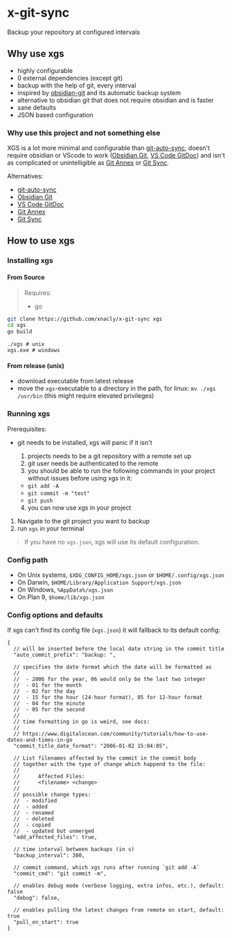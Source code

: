 # x-git-sync

Backup your repository at configured intervals

## Why use xgs

- highly configurable
- 0 external dependencies (except git)
- backup with the help of git, every interval
- inspired by [obsidian-git](https://github.com/denolehov/obsidian-git) and its automatic backup system
- alternative to obsidian git that does not require obsidian and is faster
- sane defaults
- JSON based configuration

### Why use this project and not something else

XGS is a lot more minimal and configurable than [git-auto-sync](https://github.com/GitJournal/git-auto-sync),
doesn't require obsidian or VScode to work ([Obsidian Git](https://github.com/denolehov/obsidian-git), [VS Code GitDoc](https://marketplace.visualstudio.com/items?itemName=vsls-contrib.gitdoc)) and
isn't as complicated or unintelligible as [Git Annex](https://git-annex.branchable.com/) or [Git Sync](https://github.com/simonthum/git-sync).

Alternatives:

- [git-auto-sync](https://github.com/GitJournal/git-auto-sync)
- [Obsidian Git](https://github.com/denolehov/obsidian-git)
- [VS Code GitDoc](https://marketplace.visualstudio.com/items?itemName=vsls-contrib.gitdoc)
- [Git Annex](https://git-annex.branchable.com/)
- [Git Sync](https://github.com/simonthum/git-sync)

## How to use xgs

### Installing xgs

#### From Source

> Requires:
>
> - go

```bash
git clone https://github.com/xnacly/x-git-sync xgs
cd xgs
go build
```

```
./xgs # unix
xgs.exe # windows
```

#### From release (unix)

- download executable from latest release
- move the `xgs`-executable to a directory in the path, for linux: `mv ./xgs /usr/bin` (this might require elevated privileges)

### Running xgs

Prerequisites:

- git needs to be installed, xgs will panic if it isn't

  1.  projects needs to be a git repository with a remote set up
  2.  git user needs be authenticated to the remote
  3.  you should be able to run the following commands in your project without issues before using xgs in it:

  - `git add -A`
  - `git commit -m "test"`
  - `git push`

  4.  you can now use xgs in your project

1. Navigate to the git project you want to backup
2. run `xgs` in your terminal

> If you have no `xgs.json`, xgs will use its default configuration.

### Config path

- On Unix systems, `$XDG_CONFIG_HOME/xgs.json` or `$HOME/.config/xgs.json`
- On Darwin, `$HOME/Library/Application Support/xgs.json`
- On Windows, `%AppData%/xgs.json`
- On Plan 9, `$home/lib/xgs.json`

### Config options and defaults

If xgs can't find its config file (`xgs.json`) it will fallback to its default config:

```jsonc
{
  // will be inserted before the local date string in the commit title
  "auto_commit_prefix": "backup: ",

  // specifies the date format which the date will be formatted as
  //
  //  - 2006 for the year, 06 would only be the last two integer
  //  - 01 for the month
  //  - 02 for the day
  //  - 15 for the hour (24-hour format), 05 for 12-hour format
  //  - 04 for the minute
  //  - 05 for the second
  //
  // time formatting in go is weird, see docs:
  //
  // https://www.digitalocean.com/community/tutorials/how-to-use-dates-and-times-in-go
  "commit_title_date_format": "2006-01-02 15:04:05",

  // List filenames affected by the commit in the commit body
  // together with the type of change which happend to the file:
  //
  //      Affected Files:
  //      <filename> <change>
  //
  // possible change types:
  //  - modified
  //  - added
  //  - renamed
  //  - deleted
  //  - copied
  //  - updated but unmerged
  "add_affected_files": true,

  // time interval between backups (in s)
  "backup_interval": 300,

  // commit command, which xgs runs after running `git add -A`
  "commit_cmd": "git commit -m",

  // enables debug mode (verbose logging, extra infos, etc.), default: false
  "debug": false,

  // enables pulling the latest changes from remote on start, default: true
  "pull_on_start": true
}
```

